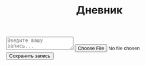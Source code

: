 
<html lang="en">
  <head>
    <meta charset="UTF-8" />
    <meta name="viewport" content="width=device-width, initial-scale=1.0" />
    <title>Дневник в стиле СССР</title>
    <link rel="stylesheet" href="my.css" />
  </head>
  <body>
    <header>
      <h1>Дневник</h1>
    </header>
    <main>
      <section id="entryForm">
        <textarea
          id="entryText"
          placeholder="Введите вашу запись..."
        ></textarea>
        <input type="file" id="imageUpload" accept="image/*" />
        <button id="saveEntry">Сохранить запись</button>
      </section>
      <section id="entries">
        <!-- Сюда будут добавляться сохраненные записи -->
      </section>
    </main>
    <script src="my.js"></script>
  </body>
</html>
